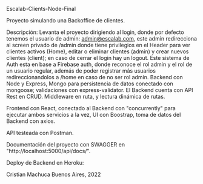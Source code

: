Escalab-Clients-Node-Final

Proyecto simulando una Backoffice de clientes.

Descripción:
Levanta el proyecto dirigiendo al login, donde por defecto tenemos el usuario de admin: admin@escalab.com,
este admin redirecciona al screen privado de /admin donde tiene privilegios en el Header para ver clientes 
activos (Home), editar o eliminar clientes (admin) y crear nuevos clientes (client); en caso de cerrar el login
hay un logout. Este sistema de Auth esta en base a Firebase auth, donde reconoce el rol admin y el rol de un 
usuario regular, además de poder registrar más usuarios redireccionandolos a /home en caso de no ser rol admin.
Backend con Node y Express, Mongo para persistencia de datos conectado con mongoose; validaciones con express-validator. El Backend cuenta con API Rest en CRUD. Middleware en ruta, y lectura dinámica de rutas.

Frontend con React, conectado al Backend con "concurrently" para ejecutar ambos servicios a la vez, UI con Boostrap, toma de datos del Backend con axios.

API testeada con Postman.

Documentación del proyecto con SWAGGER en "http://localhost:5000/api/docs/".

Deploy de Backend en Heroku:


Cristian Machuca
Buenos Aires, 2022

